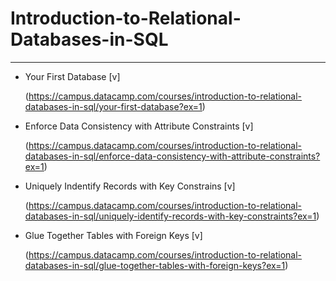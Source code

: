 # Introduction-to-Relational-Databases-in-SQL

---
- Your First Database [v]

  (https://campus.datacamp.com/courses/introduction-to-relational-databases-in-sql/your-first-database?ex=1)

- Enforce Data Consistency with Attribute Constraints [v]

  (https://campus.datacamp.com/courses/introduction-to-relational-databases-in-sql/enforce-data-consistency-with-attribute-constraints?ex=1)

- Uniquely Indentify Records with Key Constrains [v]

  (https://campus.datacamp.com/courses/introduction-to-relational-databases-in-sql/uniquely-identify-records-with-key-constraints?ex=1)  

- Glue Together Tables with Foreign Keys [v]

  (https://campus.datacamp.com/courses/introduction-to-relational-databases-in-sql/glue-together-tables-with-foreign-keys?ex=1)
